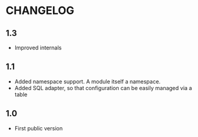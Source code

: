 CHANGELOG
=========

1.3
---

 * Improved internals

1.1
---

 * Added namespace support. A module itself a namespace.
 * Added SQL adapter, so that configuration can be easily managed via a table

1.0
---

 * First public version